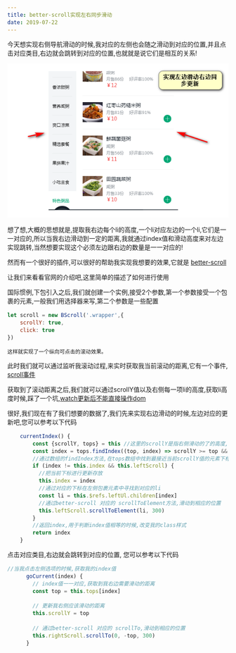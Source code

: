 ```yaml
---
title: better-scroll实现左右同步滑动
date: 2019-07-22
---
```

今天想实现右侧导航滑动的时候,我对应的左侧也会随之滑动到对应的位置,并且点击对应类目,右边就会跳转到对应的位置,也就就是说它们是相互的关系!

<img src='/work/better-scroll.png'>

想了想,大概的思想就是,提取我右边每个li的高度,一个li对应左边的一个li,它们是一一对应的,所以当我右边滑动到一定的距离,我就通过index值和滑动高度来对左边实现跳转,当然想要实现这个必须左边跟右边的数量是一一对应的!

然而有一个很好的插件,可以很好的帮助我实现我想要的效果,它就是 [better-scroll](http://ustbhuangyi.github.io/better-scroll/doc/api.html)

让我们来看看官网的介绍吧,这里简单的描述了如何进行使用

国际惯例,下包引入之后,我们就创建一个实例,接受2个参数,第一个参数接受一个包裹的元素,一般我们用选择器来写,第二个参数是一些配置

```js
let scroll = new BScroll('.wrapper',{
    scrollY: true,
    click: true
})
```
`这样就实现了一个纵向可点击的滚动效果。`

此时我们就可以通过监听我滚动过程,来实时获取我当前滚动的距离,它有一个事件, [scroll事件](http://ustbhuangyi.github.io/better-scroll/doc/events.html#scroll)

获取到了滚动距离之后,我们就可以通过scrollY值以及右侧每一项li的高度,获取li高度时候,踩了一个坑,[watch更新后不能直接操作dom](https://www.yjdzm.com/work/pit/watch%E6%9B%B4%E6%96%B0%E4%B8%8D%E8%83%BD%E7%9B%B4%E6%8E%A5%E6%93%8D%E4%BD%9Cdom.html)

很好,我们现在有了我们想要的数据了,我们先来实现右边滑动的时候,左边对应的更新吧,您可以参考以下代码

```js
	currentIndex() {
        const {scrollY, tops} = this //这里的scrollY是指右侧滑动的了的高度,tops放置的是右侧每个li距离包裹元素的高度
        const index = tops.findIndex((top, index) => scrollY >= top && scrollY < tops[index + 1])
        //通过数组的findIndex方法,在tops数组中找到最接近当前scrollY值的元素下标值(fineIndex方法就是找满足条件的第一个下标值)
        if (index != this.index && this.leftScroll) {
          //把当前下标进行更新存放
          this.index = index
          //通过对应的下标在左侧包裹元素中寻找到对应的li
          const li = this.$refs.leftUl.children[index]
          //通过better-scroll 对应的 scrollToElement方法,滑动到相应的位置
          this.leftScroll.scrollToElement(li, 300)
        }
        //返回index,用于判断index值相等的时候,改变我的class样式
        return index
    }
```

点击对应类目,右边就会跳转到对应的位置, 您可以参考以下代码
```js
//当我点击左侧选项的时候,获取我的index值
      goCurrent(index) {
        // index值一一对应,获取到我右边需要滑动的距离
        const top = this.tops[index]

        // 更新我右侧应该滑动的距离
        this.scrollY = top

        // 通过better-scroll 对应的 scrollTo,滑动到相应的位置
        this.rightScroll.scrollTo(0, -top, 300)
      }
```